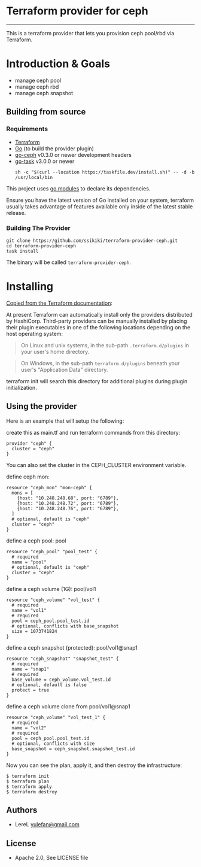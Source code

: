 # Terraform provider for ceph

___
This is a terraform provider that lets you provision ceph pool/rbd via Terraform.


# Introduction & Goals

* manage ceph pool
* manage ceph rbd
* manage ceph snapshot
  
## Building from source

### Requirements

-	[Terraform](https://www.terraform.io/downloads.html)
-	[Go](https://golang.org/doc/install) (to build the provider plugin)
-	[go-ceph](https://github.com/ceph/go-ceph) v0.3.0 or newer development headers
-   [go-task](https://github.com/go-task/task) v3.0.0 or newer
    ```shell
    sh -c "$(curl --location https://taskfile.dev/install.sh)" -- -d -b /usr/local/bin
    ```


This project uses [go modules](https://github.com/golang/go/wiki/Modules) to declare its dependencies.

Ensure you have the latest version of Go installed on your system, terraform usually
takes advantage of features available only inside of the latest stable release.

### Building The Provider

```
git clone https://github.com/ssikiki/terraform-provider-ceph.git
cd terraform-provider-ceph
task install
```

The binary will be called `terraform-provider-ceph`.

# Installing

[Copied from the Terraform documentation](https://www.terraform.io/docs/configuration/providers.html#third-party-plugins):

At present Terraform can automatically install only the providers distributed by HashiCorp. Third-party providers can be manually installed by placing their plugin executables in one of the following locations depending on the host operating system:

> On Linux and unix systems, in the sub-path `.terraform.d/plugins` in your user's home directory.

> On Windows, in the sub-path `terraform.d/plugins` beneath your user's "Application Data" directory.

terraform init will search this directory for additional plugins during plugin initialization.

## Using the provider

Here is an example that will setup the following:

create this as main.tf and run terraform commands from this directory:
```hcl
provider "ceph" {
  cluster = "ceph"
}
```
You can also set the cluster in the CEPH_CLUSTER environment variable.

define ceph mon:
```hcl
resource "ceph_mon" "mon-ceph" {
  mons = [
    {host: "10.248.248.68", port: "6789"},
    {host: "10.248.248.72", port: "6789"},
    {host: "10.248.248.76", port: "6789"},
  ]
  # optional, default is "ceph"
  cluster = "ceph"
}
```

define a ceph pool: pool
```hcl
resource "ceph_pool" "pool_test" {
  # required
  name = "pool"
  # optional, default is "ceph"
  cluster = "ceph"
}
```

define a ceph volume (1G): pool/vol1
```hcl
resource "ceph_volume" "vol_test" {
  # required
  name = "vol1"
  # required
  pool = ceph_pool.pool_test.id
  # optional, conflicts with base_snapshot
  size = 1073741824
}
```

define a ceph snapshot (protected): pool/vol1@snap1
```hcl
resource "ceph_snapshot" "snapshot_test" {
  # required
  name = "snap1"
  # required
  base_volume = ceph_volume.vol_test.id
  # optional, default is false
  protect = true
}
```

define a ceph volume clone from pool/vol1@snap1
```hcl
resource "ceph_volume" "vol_test_1" {
  # required
  name = "vol2"
  # required
  pool = ceph_pool.pool_test.id
  # optional, conflicts with size
  base_snapshot = ceph_snapshot.snapshot_test.id
}
```

Now you can see the plan, apply it, and then destroy the infrastructure:

```console
$ terraform init
$ terraform plan
$ terraform apply
$ terraform destroy
```

## Authors

* LereL <yulefan@gmail.com>

## License

* Apache 2.0, See LICENSE file
